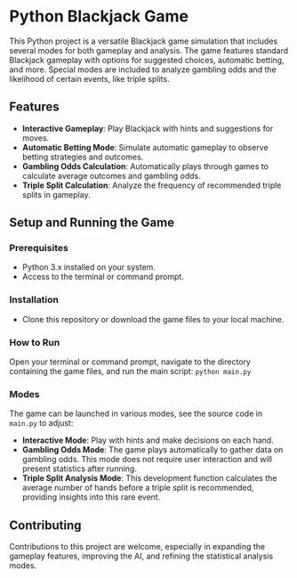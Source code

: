 # Python Blackjack Game

This Python project is a versatile Blackjack game simulation that includes several modes for both gameplay and analysis. The game features standard Blackjack gameplay with options for suggested choices, automatic betting, and more. Special modes are included to analyze gambling odds and the likelihood of certain events, like triple splits.

## Features

- **Interactive Gameplay**: Play Blackjack with hints and suggestions for moves.
- **Automatic Betting Mode**: Simulate automatic gameplay to observe betting strategies and outcomes.
- **Gambling Odds Calculation**: Automatically plays through games to calculate average outcomes and gambling odds.
- **Triple Split Calculation**: Analyze the frequency of recommended triple splits in gameplay.

## Setup and Running the Game

### Prerequisites

- Python 3.x installed on your system.
- Access to the terminal or command prompt.

### Installation

- Clone this repository or download the game files to your local machine.

### How to Run

Open your terminal or command prompt, navigate to the directory containing the game files, and run the main script:
`python main.py`

### Modes

The game can be launched in various modes, see the source code in `main.py` to adjust:

- **Interactive Mode**: Play with hints and make decisions on each hand.
- **Gambling Odds Mode**: The game plays automatically to gather data on gambling odds. This mode does not require user interaction and will present statistics after running.
- **Triple Split Analysis Mode**: This development function calculates the average number of hands before a triple split is recommended, providing insights into this rare event.

## Contributing

Contributions to this project are welcome, especially in expanding the gameplay features, improving the AI, and refining the statistical analysis modes.
